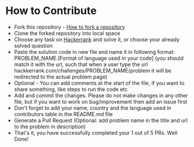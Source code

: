 # How to Contribute


- Fork this repository - [How to fork a repository](https://services.github.com/on-demand/intro-to-github/create-pull-request)
- Clone the forked repository into local space
- Choose any task on [Hackerrank](hackerrank.com) and solve it, or choose your already solved question
- Paste the solution code in new file and name it in following format:
PROBLEM_NAME.[Format of language used in your code]
(you should match it with the url, such that when a user type the url hackkerrank.com/challenges/PROBLEM_NAME/problem it will be redirected to the actual problem page)
- Optional - You can add comments at the start of the file, if you want to share something, like steps to run the code etc
- Add and commit the changes. Please do not make changes in any other file, but if you want to work on bug/improvement then add an issue first
- Don't forget to add your name, country and the language used in contributors table in the README.md file
- Generate a Pull Request (Optional: add problem name in the title and url to the problem in description)
- That's it, you have successfully completed your 1 out of 5 PRs. Well Done!